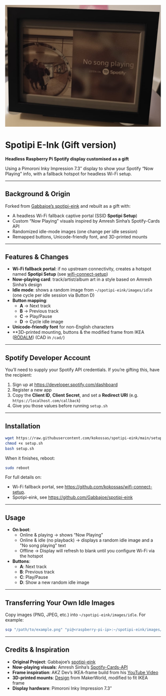 ![Modified spotipi-eink](showcase/image6.jpg)
# Spotipi E-Ink (Gift version)  
**Headless Raspberry Pi Spotify display customised as a gift**

Using a Pimoroni Inky Impression 7.3″ display to show your Spotify “Now Playing” info, with a fallback hotspot for headless Wi-Fi setup.

---

## Background & Origin  
Forked from [Gabbajoe’s spotipi-eink](https://github.com/Gabbajoe/spotipi-eink) and rebuilt as a gift with:  
- A headless Wi-Fi fallback captive portal (SSID **Spotipi Setup**)  
- Custom “Now Playing” visuals inspired by Amresh Sinha’s Spotify-Cards API  
- Randomized idle-mode images (one change per idle session)  
- Remapped buttons, Unicode-friendly font, and 3D-printed mounts  

---

## Features & Changes  
- **Wi-Fi fallback portal**: if no upstream connectivity, creates a hotspot named **Spotipi Setup** (see [wifi-connect-setup](https://github.com/kokossas/wifi-connect-setup))  
- **Now-playing card**: track/artist/album art in a style based on Amresh Sinha’s design  
- **Idle mode**: shows a random image from `~/spotipi-eink/images/idle` (one cycle per idle session via Button D)  
- **Button mapping**:  
  - **A** → Next track  
  - **B** → Previous track  
  - **C** → Play/Pause  
  - **D** → Cycle idle image  
- **Unicode-friendly font** for non-English characters  
- **3D-printed mounting, buttons & the modified frame from IKEA ([RÖDALM](https://www.ikea.com/us/en/p/roedalm-frame-black-10548867/)) (CAD in `/cad/`)  

---

## Spotify Developer Account  
You’ll need to supply your Spotify API credentials. If you’re gifting this, have the recipient:  
1. Sign up at https://developer.spotify.com/dashboard  
2. Register a new app  
3. Copy the **Client ID**, **Client Secret**, and set a **Redirect URI** (e.g. `https://localhost.com/callback`)
4. Give you those values before running `setup.sh`

---

## Installation  

```bash
wget https://raw.githubusercontent.com/kokossas/spotipi-eink/main/setup.sh
chmod +x setup.sh
bash setup.sh
```

When it finishes, reboot:

```bash
sudo reboot
```

For full details on:
- Wi-Fi fallback portal, see https://github.com/kokossas/wifi-connect-setup.
- Spotipi-eink, see https://github.com/Gabbajoe/spotipi-eink
---

## Usage  
- **On boot**:  
  - Online & playing → shows “Now Playing”  
  - Online & idle (no playback) → displays a random idle image and a "No song playing" text 
  - Offline → Display will refresh to blank until you configure Wi-Fi via the hotspot
- **Buttons**:  
  - **A**: Next track  
  - **B**: Previous track  
  - **C**: Play/Pause  
  - **D**: Show a new random idle image  

---

## Transferring Your Own Idle Images  
Copy images (PNG, JPEG, etc.) into `~/spotipi-eink/images/idle`. For example:

```bash
scp "/path/to/example.png" "pi@<raspberry-pi-ip>:~/spotipi-eink/images/idle"
```

---

## Credits & Inspiration  
- **Original Project**: Gabbajoe’s [spotipi-eink](https://github.com/Gabbajoe/spotipi-eink)  
- **Now-playing visuals**: Amresh Sinha’s [Spotify-Cards-API](https://github.com/AmreshSinha/Spotify-Cards-API)  
- **Frame inspiration**: AKZ Dev’s IKEA-frame build from his [YouTube Video](https://www.youtube.com/watch?v=L5PvQj1vfC4)
- **3D-printed mounts**: [Design](https://makerworld.com/en/models/1221196-ikea-rodlam-inky-impression-7-mount#profileId-1238116) from MakerWorld, modified to fit IKEA frame  
- **Display hardware**: Pimoroni Inky Impression 7.3″  
